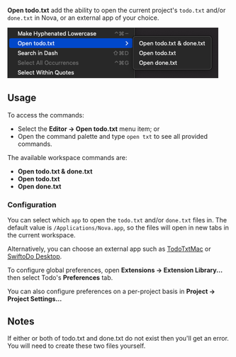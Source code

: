 **Open todo.txt** add the ability to open the current project's `todo.txt` and/or `done.txt` in Nova, or an external app of your choice.

![](screenshot.png)

## Usage

To access the commands:

- Select the **Editor → Open todo.txt** menu item; or
- Open the command palette and type `open txt` to see all provided commands.

The available workspace commands are:

- **Open todo.txt & done.txt**
- **Open todo.txt**
- **Open done.txt**

### Configuration

You can select which `app` to open the `todo.txt` and/or `done.txt` files in. The default value is `/Applications/Nova.app`, so the files will open in new tabs in the current workspace.

Alternatively, you can choose an external app such as [TodoTxtMac](https://mjdescy.github.io/TodoTxtMac/) or [SwiftoDo Desktop](https://swiftodoapp.com/desktop/).

To configure global preferences, open **Extensions → Extension Library...** then select Todo's **Preferences** tab.

You can also configure preferences on a per-project basis in **Project → Project Settings...**

## Notes

If either or both of todo.txt and done.txt do not exist then you'll get an error. You will need to create these two files yourself.
